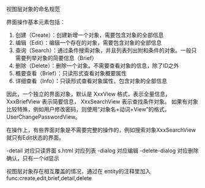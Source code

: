 视图层对象的命名规范

界面操作基本元素包括：
1. 创建（Create）：创建新增一个对象，需要包含对象的全部信息
2. 编辑（Edit）：编辑一个存在的对象，需要包含对象的全部信息
3. 查询（Search）：通过条件搜索对象，并且列表列出附和条件的对象。一般只需要列举对象的简要信息（Brief）
4. 删除（Delete）：删除一个对象。不需要查看对象的信息，除了ID之外
5. 概要查看（Brief）：只读形式查看对象概要属性
5. 详细查看（Info）：只读形式查看对象属性，包含对象的全部信息

因此，一个独立的界面对象，默认是 XxxView 格式，表示全量信息， XxxBriefView 表示简要信息， XxxSearchView 表示查找条件对象。
如果有对象比较特殊，例如用户修改密码，则使用“对象名+动词+View”的格式，UserChangePasswordView。

在操作上，有些界面对象是不需要完整的操作的，例如搜索对象XxxSearchView就只有Edit状态的界面。

-detail 对应只读界面
s.html 对应列表
-dialog 对应编辑
-delete-dialog 对应删除确认，只有一个id显示


视图层对象存在相互覆盖的情况，通过在 entity的注释里加入 func:create,edit,brief,detail,delete




